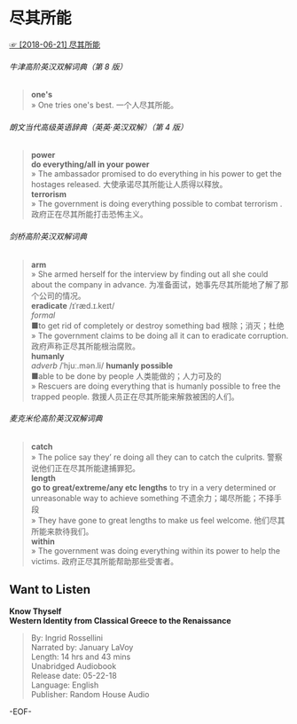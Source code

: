 # 尽其所能  
[☞ [2018-06-21] 尽其所能 ](https://mp.weixin.qq.com/s/5meJELwzntCo5TS47e16iA)    
  
###### 牛津高阶英汉双解词典（第 8 版）  
>**one's**  
» One tries one's best. 一个人尽其所能。  
  
###### 朗文当代高级英语辞典（英英·英汉双解）（第 4 版）  
>**power**  
**do everything/all in your power**  
» The ambassador promised to do everything in his power to get the hostages released. 大使承诺尽其所能让人质得以释放。  
**terrorism**  
» The government is doing everything possible to combat terrorism . 政府正在尽其所能打击恐怖主义。  
  
###### 剑桥高阶英汉双解词典  
>**arm**  
» She armed herself for the interview by finding out all she could about the company in advance. 为准备面试，她事先尽其所能地了解了那个公司的情况。  
**eradicate** /ɪˈræd.ɪ.keɪt/  
*formal*  
■to get rid of completely or destroy something bad 根除；消灭；杜绝  
» The government claims to be doing all it can to eradicate corruption. 政府声称正尽其所能根治腐败。  
**humanly**  
*adverb* /ˈhjuː.mən.li/ **humanly possible**  
■able to be done by people 人类能做的；人力可及的  
» Rescuers are doing everything that is humanly possible to free the trapped people. 救援人员正在尽其所能来解救被困的人们。  
  
###### 麦克米伦高阶英汉双解词典  
>**catch**  
» The police say they’ re doing all they can to catch the culprits. 警察说他们正在尽其所能逮捕罪犯。  
**length**  
**go to great/extreme/any etc lengths** to try in a very determined or unreasonable way to achieve something   不遗余力；竭尽所能；不择手段  
» They have gone to great lengths to make us feel welcome. 他们尽其所能来款待我们。  
**within**  
» The government was doing everything within its power to help the victims. 政府正尽其所能帮助那些受害者。  
  
## Want to Listen  
**Know Thyself  
Western Identity from Classical Greece to the Renaissance**  
>By: Ingrid Rossellini  
Narrated by: January LaVoy  
Length: 14 hrs and 43 mins  
Unabridged Audiobook  
Release date: 05-22-18  
Language: English  
Publisher: Random House Audio  
  
-EOF-  
